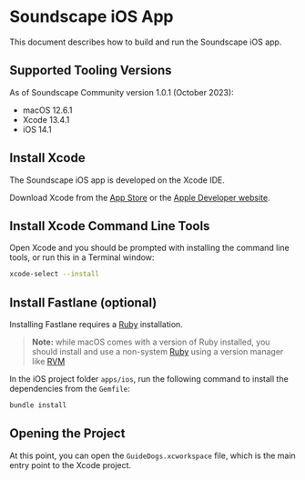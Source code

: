 # Soundscape iOS App

This document describes how to build and run the Soundscape iOS app.

## Supported Tooling Versions

As of Soundscape Community version 1.0.1 (October 2023):

* macOS 12.6.1
* Xcode 13.4.1
* iOS 14.1

## Install Xcode

The Soundscape iOS app is developed on the Xcode IDE.

Download Xcode from the [App Store](https://apps.apple.com/us/app/xcode/id497799835?mt=12) or the [Apple Developer website](http://developer.apple.com).

## Install Xcode Command Line Tools

Open Xcode and you should be prompted with installing the command line tools, or run this in a Terminal window:

```sh
xcode-select --install
```

## Install Fastlane (optional)

Installing Fastlane requires a [Ruby](https://www.ruby-lang.org/) installation.

> __Note:__ while macOS comes with a version of Ruby installed, you should install and use a non-system [Ruby](https://www.ruby-lang.org/) using a version manager like [RVM](https://rvm.io/)

In the iOS project folder `apps/ios`, run the following command to install the dependencies from the `Gemfile`:

```sh
bundle install
```

## Opening the Project

At this point, you can open the `GuideDogs.xcworkspace` file, which is the main entry point to the Xcode project.